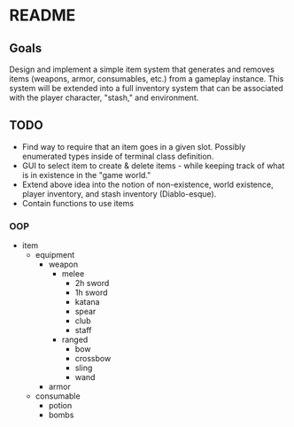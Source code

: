 # README

## Goals
Design and implement a simple item system that generates and removes items (weapons, armor, consumables, etc.) from a gameplay instance. This system will be extended into a full inventory system that can be associated with the player character, "stash," and environment.

## TODO
* Find way to require that an item goes in a given slot. Possibly enumerated types inside of terminal class definition.
* GUI to select item to create & delete items - while keeping track of what is in existence in the "game world."
* Extend above idea into the notion of non-existence, world existence, player inventory, and stash inventory (Diablo-esque).
* Contain functions to use items

### OOP

* item
    * equipment
        * weapon
            * melee  
                * 2h sword  
                * 1h sword  
                * katana  
                * spear  
                * club  
                * staff  
            * ranged  
                * bow  
                * crossbow  
                * sling  
                * wand  
        * armor  
    * consumable  
        * potion  
        * bombs  